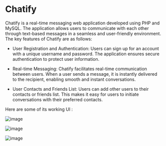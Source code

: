 # Chatify

Chatify is a real-time messaging web application developed using PHP and MySQL. The application allows users to communicate with each other through text-based messages in a seamless and user-friendly environment. The key features of Chatify are as follows:

- User Registration and Authentication:
  Users can sign up for an account with a unique username and password. The application ensures secure authentication to protect user information.

- Real-time Messaging:
  Chatify facilitates real-time communication between users. When a user sends a message, it is instantly delivered to the recipient, enabling smooth and instant conversations.

- User Contacts and Friends List:
  Users can add other users to their contacts or friends list. This makes it easy for users to initiate conversations with their preferred contacts.

Here are some of its working UI :


![image](https://github.com/Debopom-Banerjee/Chatify/assets/94488557/b313d13d-0d94-4377-aa8f-942e8bd49b9e)

![image](https://github.com/Debopom-Banerjee/Chatify/assets/94488557/063b8adf-6b19-47c8-9998-526f96b44c61)

![image](https://github.com/Debopom-Banerjee/Chatify/assets/94488557/0e6778e6-f5aa-475b-9c8a-a2a44f9243c5)

